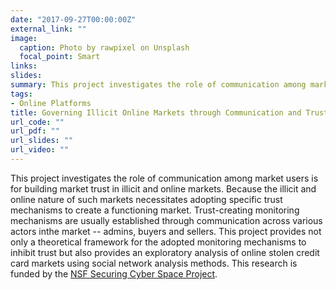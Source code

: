 ```yaml
---
date: "2017-09-27T00:00:00Z"
external_link: ""
image:
  caption: Photo by rawpixel on Unsplash
  focal_point: Smart
links:
slides: 
summary: This project investigates the role of communication among market users is for building market trust in illicit and online markets.
tags:
- Online Platforms
title: Governing Illicit Online Markets through Communication and Trust
url_code: ""
url_pdf: ""
url_slides: ""
url_video: ""
---
```

This project investigates the role of communication among market users is for building market trust in illicit and online markets. Because the illicit and online nature of such markets necessitates adopting specific trust mechanisms to create a functioning market. Trust-creating monitoring mechanisms are usually established through communication across various actors inthe market -- admins, buyers and sellers. This project provides not only a theoretical framework for the adopted monitoring mechanisms to inhibit trust but also provides an exploratory analysis of online stolen credit card markets using social network analysis methods. This research is funded by the [NSF Securing Cyber Space Project](https://www.nsf.gov/awardsearch/showAward?AWD_ID=1314631&HistoricalAwards=false).



